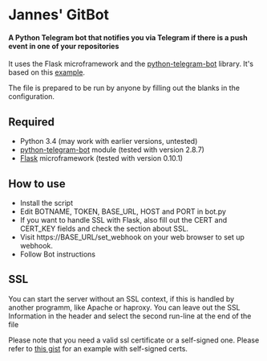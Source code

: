 # Jannes' GitBot
#### A Python Telegram bot that notifies you via Telegram if there is a push event in one of your repositories

It uses the Flask microframework and the [python-telegram-bot](https://github.com/leandrotoledo/python-telegram-bot) library. It's based on this [example](https://github.com/sooyhwang/Simple-Echo-Telegram-Bot).

The file is prepared to be run by anyone by filling out the blanks in the configuration.

## Required
* Python 3.4 (may work with earlier versions, untested)
* [python-telegram-bot](https://github.com/leandrotoledo/python-telegram-bot) module (tested with version 2.8.7)
* [Flask](http://flask.pocoo.org/) microframework (tested with version 0.10.1)

## How to use
* Install the script
* Edit BOTNAME, TOKEN, BASE_URL, HOST and PORT in bot.py
* If you want to handle SSL with Flask, also fill out the CERT and CERT_KEY fields and check the section about SSL.
* Visit https://BASE_URL/set_webhook on your web browser to set up webhook.
* Follow Bot instructions

## SSL
You can start the server without an SSL context, if this is handled by another programm, like Apache or haproxy. You can leave out the SSL Information in the header and select the second run-line at the end of the file 

Please note that you need a valid ssl certificate or a self-signed one. Please refer to [this gist](https://gist.github.com/leandrotoledo/4e9362acdc5db33ae16c) for an example with self-signed certs.
